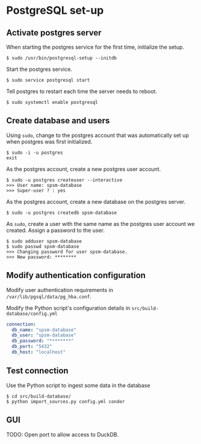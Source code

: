 # PostgreSQL set-up

## Activate postgres server

When starting the postgres service for the first time, initialize the setup.

```shell
$ sudo /usr/bin/postgresql-setup --initdb
```

Start the postgres service.

```shell
$ sudo service postgresql start
```

Tell postgres to restart each time the server needs to reboot.

```shell
$ sudo systemctl enable postgresql
```

## Create database and users

Using `sudo`, change to the postgres account that was automatically set up when postgres was first initialized.

```shell
$ sudo -i -u postgres
exit
```

As the postgres account, create a new postgres user account.

```shell
$ sudo -u postgres createuser --interactive
>>> User name: spsm-database
>>> Super-user ? : yes
```

As the postgres account, create a new database on the postgres server.

```shell
$ sudo -u postgres createdb spsm-database
```

As `sudo`, create a user with the same name as the postgres user account we created. Assign a password to the user.

```shell
$ sudo adduser spsm-database
$ sudo passwd spsm-database
>>> Changing password for user spsm-database.
>>> New password: ********
```

## Modify authentication configuration

Modify user authentication requirements in `/var/lib/pgsql/data/pg_hba.conf`.

Modify the Python script's configuration details in `src/build-database/config.yml`

```yaml
connection:
  db_name: "spsm-database"
  db_user: "spsm-database"
  db_password: "********"
  db_port: "5432"
  db_host: "localhost"
```

## Test connection

Use the Python script to ingest some data in the database

```shell
$ cd src/build-database/
$ python import_sources.py config.yml condor
```

## GUI

TODO: Open port to allow access to DuckDB.
